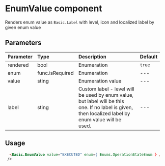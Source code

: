 # EnumValue component

Renders enum value as `Basic.Label` with level, icon and localized label by given enum value

## Parameters

| Parameter | Type | Description | Default  |
| --- | :--- | :--- | :--- |
| rendered  | bool  | Enumeration | `true` |
| enum  | func.isRequired  | Enumeration | --- |
| value  | sting  | Enumeration value | --- |
| label  | sting  | Custom label - level will be used by enum value, but label will be this one. If no label is given, then localized label by enum value will be used. | --- | |


## Usage

```html
  <Basic.EnumValue value="EXECUTED" enum={ Enums.OperationStateEnum } />
 />
```
